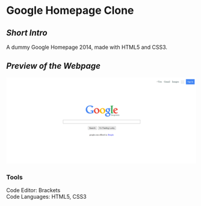 # Google Homepage Clone

## *Short Intro*
  A dummy Google Homepage 2014, made with HTML5 and CSS3.

## *Preview of the Webpage*



![Google Homepage Clone](Images/google-homepage-clone.png)


### Tools
Code Editor: Brackets<br>
Code Languages: HTML5, CSS3
